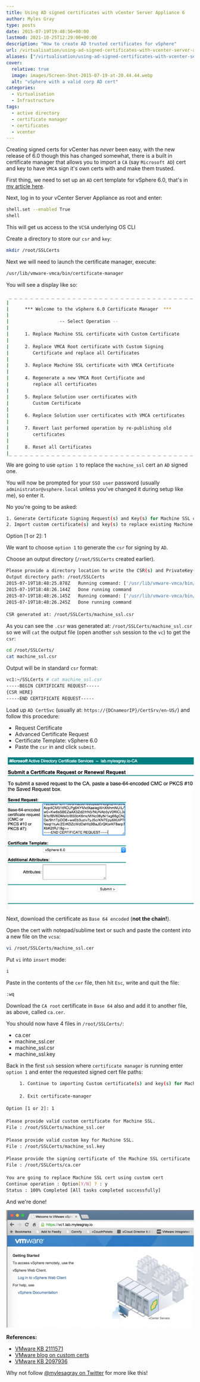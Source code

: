 ```yaml
---
title: Using AD signed certificates with vCenter Server Appliance 6
author: Myles Gray
type: posts
date: 2015-07-19T19:48:56+00:00
lastmod: 2021-10-25T12:29:00+00:00
description: "How to create AD trusted certificates for vSphere"
url: /virtualisation/using-ad-signed-certificates-with-vcenter-server-appliance-6
aliases: ["/virtualisation/using-ad-signed-certificates-with-vcenter-server-appliance-6", "/virtualisation/using-ad-signed-certificates-with-vcenter-server-appliance-6/amp", "/security/using-ad-signed-certificates-with-vcenter-server-appliance-6", "/security/using-ad-signed-certificates-with-vcenter-server-appliance-6/amp"]
cover:
  relative: true
  image: images/Screen-Shot-2015-07-19-at-20.44.44.webp
  alt: "vSphere with a valid corp AD cert"
categories:
  - Virtualisation
  - Infrastructure
tags:
  - active directory
  - certificate manager
  - certificates
  - vcenter
---
```


Creating signed certs for vCenter has _never_ been easy, with the new release of 6.0 though this has changed somewhat, there is a built in certificate manager that allows you to import a `CA` (say `Microsoft AD`) cert and key to have `VMCA` sign it's own certs with and make them trusted.

First thing, we need to set up an `AD` cert template for vSphere 6.0, that's in [my article here][1].

Next, log in to your vCenter Server Appliance as root and enter:

```sh
shell.set --enabled True
shell
```

This will get us access to the `VCSA` underlying OS CLI

Create a directory to store our `csr` and `key`:

```sh
mkdir /root/SSLCerts
```

Next we will need to launch the certificate manager, execute:

```sh
/usr/lib/vmware-vmca/bin/certificate-manager
```

You will see a display like so:

```sh
 _ _ _ _ _ _ _ _ _ _ _ _ _ _ _ _ _ _ _ _ _ _ _ _ _ _ _ _ _ _ _ _ _ _ _ 
|                                                                     |
|      *** Welcome to the vSphere 6.0 Certificate Manager  ***        |
|                                                                     |
|                   -- Select Operation --                            |
|                                                                     |
|      1. Replace Machine SSL certificate with Custom Certificate     |
|                                                                     |
|      2. Replace VMCA Root certificate with Custom Signing           |
|         Certificate and replace all Certificates                    |
|                                                                     |
|      3. Replace Machine SSL certificate with VMCA Certificate       |
|                                                                     |
|      4. Regenerate a new VMCA Root Certificate and                  |
|         replace all certificates                                    |
|                                                                     |
|      5. Replace Solution user certificates with                     |
|         Custom Certificate                                          |
|                                                                     |
|      6. Replace Solution user certificates with VMCA certificates   |
|                                                                     |
|      7. Revert last performed operation by re-publishing old        |
|         certificates                                                |
|                                                                     |
|      8. Reset all Certificates                                      |
|_ _ _ _ _ _ _ _ _ _ _ _ _ _ _ _ _ _ _ _ _ _ _ _ _ _ _ _ _ _ _ _ _ _ _|
```

We are going to use `option 1` to replace the `machine_ssl` cert an `AD` signed one.

You will now be prompted for your `SSO user` password (usually `administrator@vsphere.local` unless you've changed it during setup like me), so enter it.

No you're going to be asked:

```sh
1. Generate Certificate Signing Request(s) and Key(s) for Machine SSL certificate
2. Import custom certificate(s) and key(s) to replace existing Machine SSL certificate
```

Option [1 or 2]: 1

We want to choose `option 1` to generate the `csr` for signing by `AD`.

Choose an output directory (`/root/SSLCerts` created earlier).

```sh
Please provide a directory location to write the CSR(s) and PrivateKey(s) to: 
Output directory path: /root/SSLCerts
2015-07-19T18:48:25.878Z   Running command: ['/usr/lib/vmware-vmca/bin/certool', '--genkey', '--privkey', '/root/SSLCerts/machine_ssl.key', '--pubkey', '/tmp/pubkey.pub']
2015-07-19T18:48:26.144Z   Done running command
2015-07-19T18:48:26.145Z   Running command: ['/usr/lib/vmware-vmca/bin/certool', '--gencsrfromcert', '--privkey', '/root/SSLCerts/machine_ssl.key', '--cert', '/tmp/vecs_crt.crt', '--csrfile', '/root/SSLCerts/machine_ssl.csr']
2015-07-19T18:48:26.245Z   Done running command

CSR generated at: /root/SSLCerts/machine_ssl.csr
```

As you can see the `.csr` was generated at: `/root/SSLCerts/machine_ssl.csr` so we will `cat` the output file (open another `ssh` session to the `vc`) to get the `csr`:

```sh
cd /root/SSLCerts/
cat machine_ssl.csr
```

Output will be in standard `csr` format:

```sh
vc1:~/SSLCerts # cat machine_ssl.csr 
-----BEGIN CERTIFICATE REQUEST-----
{CSR HERE}
-----END CERTIFICATE REQUEST-----
```

Load up `AD CertSvc` (usually at: `https://{DCnameorIP}/CertSrv/en-US/`) and follow this procedure:

* Request Certificate
* Advanced Certificate Request
* Certificate Template: vSphere 6.0
* Paste the `csr` in and click `submit`.

![CSR Request][2]

Next, download the certificate as `Base 64 encoded` (**not the chain!**).

Open the cert with notepad/sublime text or such and paste the content into a new file on the `vcsa`:

```sh
vi /root/SSLCerts/machine_ssl.cer
```

Put `vi` into `insert` mode:

```sh
i
```

Paste in the contents of the `cer` file, then hit `Esc`, write and quit the file:

```sh
:wq
```

Download the `CA root` certificate in `Base 64` also and add it to another file, as above, called `ca.cer`.

You should now have 4 files in `/root/SSLCerts/`:

* ca.cer
* machine_ssl.cer
* machine_ssl.csr
* machine_ssl.key

Back in the first `ssh` session where `certificate manager` is running enter `option 1` and enter the requested signed cert file paths:

```sh
     1. Continue to importing Custom certificate(s) and key(s) for Machine SSL certificate

     2. Exit certificate-manager 

Option [1 or 2]: 1

Please provide valid custom certificate for Machine SSL.
File : /root/SSLCerts/machine_ssl.cer

Please provide valid custom key for Machine SSL.
File : /root/SSLCerts/machine_ssl.key

Please provide the signing certificate of the Machine SSL certificate
File : /root/SSLCerts/ca.cer

You are going to replace Machine SSL cert using custom cert
Continue operation : Option[Y/N] ? : y
Status : 100% Completed [All tasks completed successfully] 
```

And we're done!

![Valid cert on vCenter 6.0 Web Client][3]

**References:**

* [VMware KB 2111571][4]
* [VMware blog on custom certs][5]
* [VMware KB 2097936][6]

Why not follow [@mylesagray on Twitter][7] for more like this!

 [1]: /security/creating-a-vsphere-6-certificate-template-in-active-directory/
 [2]: images/Screen-Shot-2015-07-19-at-19.52.47.png
 [3]: images/Screen-Shot-2015-07-19-at-20.44.44.png
 [4]: http://kb.vmware.com/selfservice/microsites/search.do?language=en_US&cmd=displayKC&externalId=2111571
 [5]: http://blogs.vmware.com/vsphere/2015/07/custom-certificate-on-the-outside-vmware-ca-vmca-on-the-inside-replacing-vcenter-6-0s-ssl-certificate.html
 [6]: http://kb.vmware.com/selfservice/search.do?cmd=displayKC&docType=kc&docTypeID=DT_KB_1_1&externalId=2097936
 [7]: https://twitter.com/mylesagray
